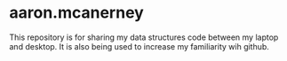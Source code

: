 # aaron.mcanerney

This repository is for sharing my data structures code between my laptop and desktop. It is also being used to increase my familiarity wih github. 